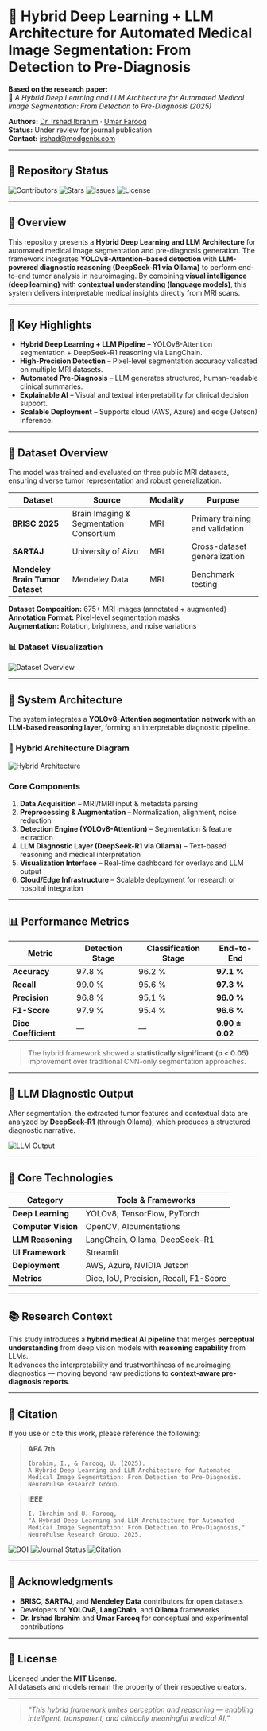 # 🧠 Hybrid Deep Learning + LLM Architecture for Automated Medical Image Segmentation: From Detection to Pre-Diagnosis

**Based on the research paper:**  
📄 *A Hybrid Deep Learning and LLM Architecture for Automated Medical Image Segmentation: From Detection to Pre-Diagnosis (2025)*  

**Authors:** [Dr. Irshad Ibrahim](https://github.com/Dr-irshad) · [Umar Farooq](https://github.com/imumarfarooq)  
**Status:** Under review for journal publication  
**Contact:** irshad@modgenix.com  

---

## 🧩 Repository Status

![Contributors](https://img.shields.io/github/contributors/Dr-irshad/Hybrid-Deep-Learning-and-LLM-Medical-Image-Segmentation?style=flat-square&color=00B7C2)
![Stars](https://img.shields.io/github/stars/Dr-irshad/Hybrid-Deep-Learning-and-LLM-Medical-Image-Segmentation?style=flat-square&color=7D7CFD)
![Issues](https://img.shields.io/github/issues/Dr-irshad/Hybrid-Deep-Learning-and-LLM-Medical-Image-Segmentation?style=flat-square&color=0047AB)
![License](https://img.shields.io/github/license/Dr-irshad/Hybrid-Deep-Learning-and-LLM-Medical-Image-Segmentation?style=flat-square&color=gray)

---

## 🧠 Overview

This repository presents a **Hybrid Deep Learning and LLM Architecture** for automated medical image segmentation and pre-diagnosis generation. The framework integrates **YOLOv8-Attention–based detection** with **LLM-powered diagnostic reasoning (DeepSeek-R1 via Ollama)** to perform end-to-end tumor analysis in neuroimaging. By combining **visual intelligence (deep learning)** with **contextual understanding (language models)**, this system delivers interpretable medical insights directly from MRI scans.

---

## 🚀 Key Highlights

- **Hybrid Deep Learning + LLM Pipeline** – YOLOv8-Attention segmentation + DeepSeek-R1 reasoning via LangChain.  
- **High-Precision Detection** – Pixel-level segmentation accuracy validated on multiple MRI datasets.  
- **Automated Pre-Diagnosis** – LLM generates structured, human-readable clinical summaries.  
- **Explainable AI** – Visual and textual interpretability for clinical decision support.  
- **Scalable Deployment** – Supports cloud (AWS, Azure) and edge (Jetson) inference.

---

## 🧬 Dataset Overview

The model was trained and evaluated on three public MRI datasets, ensuring diverse tumor representation and robust generalization.

| Dataset | Source | Modality | Purpose |
|----------|---------|----------|----------|
| **BRISC 2025** | Brain Imaging & Segmentation Consortium | MRI | Primary training and validation |
| **SARTAJ** | University of Aizu | MRI | Cross-dataset generalization |
| **Mendeley Brain Tumor Dataset** | Mendeley Data | MRI | Benchmark testing |

**Dataset Composition:** 675+ MRI images (annotated + augmented)  
**Annotation Format:** Pixel-level segmentation masks  
**Augmentation:** Rotation, brightness, and noise variations  

### 📊 Dataset Visualization
![Dataset Overview](data/Dataset.png)

---

## 🧩 System Architecture

The system integrates a **YOLOv8-Attention segmentation network** with an **LLM-based reasoning layer**, forming an interpretable diagnostic pipeline.

### 🧠 Hybrid Architecture Diagram
![Hybrid Architecture](data/archiecture.jpeg)

### Core Components
1. **Data Acquisition** – MRI/fMRI input & metadata parsing  
2. **Preprocessing & Augmentation** – Normalization, alignment, noise reduction  
3. **Detection Engine (YOLOv8-Attention)** – Segmentation & feature extraction  
4. **LLM Diagnostic Layer (DeepSeek-R1 via Ollama)** – Text-based reasoning and medical interpretation  
5. **Visualization Interface** – Real-time dashboard for overlays and LLM output  
6. **Cloud/Edge Infrastructure** – Scalable deployment for research or hospital integration  

---

## 📊 Performance Metrics

| Metric | Detection Stage | Classification Stage | End-to-End |
|---------|-----------------|----------------------|-------------|
| **Accuracy** | 97.8 % | 96.2 % | **97.1 %** |
| **Recall** | 99.0 % | 95.6 % | **97.3 %** |
| **Precision** | 96.8 % | 95.1 % | **96.0 %** |
| **F1-Score** | 97.9 % | 95.4 % | **96.6 %** |
| **Dice Coefficient** | — | — | **0.90 ± 0.02** |

> The hybrid framework showed a **statistically significant (p < 0.05)** improvement over traditional CNN-only segmentation approaches.

---

## 🧠 LLM Diagnostic Output

After segmentation, the extracted tumor features and contextual data are analyzed by **DeepSeek-R1** (through Ollama), which produces a structured diagnostic narrative.

![LLM Output](data/LLM-output.png)


---

## 🧰 Core Technologies

| Category | Tools & Frameworks |
|-----------|-------------------|
| **Deep Learning** | YOLOv8, TensorFlow, PyTorch |
| **Computer Vision** | OpenCV, Albumentations |
| **LLM Reasoning** | LangChain, Ollama, DeepSeek-R1 |
| **UI Framework** | Streamlit |
| **Deployment** | AWS, Azure, NVIDIA Jetson |
| **Metrics** | Dice, IoU, Precision, Recall, F1-Score |

---

## 📚 Research Context

This study introduces a **hybrid medical AI pipeline** that merges **perceptual understanding** from deep vision models with **reasoning capability** from LLMs.  
It advances the interpretability and trustworthiness of neuroimaging diagnostics — moving beyond raw predictions to **context-aware pre-diagnosis reports**.

---

## 📖 Citation

If you use or cite this work, please reference the following:

> **APA 7th**
> ```
> Ibrahim, I., & Farooq, U. (2025).  
> A Hybrid Deep Learning and LLM Architecture for Automated Medical Image Segmentation: From Detection to Pre-Diagnosis.  
> NeuroPulse Research Group.
> ```

> **IEEE**
> ```
> I. Ibrahim and U. Farooq,  
> "A Hybrid Deep Learning and LLM Architecture for Automated Medical Image Segmentation: From Detection to Pre-Diagnosis,"  
> NeuroPulse Research Group, 2025.
> ```

![DOI](https://img.shields.io/badge/DOI-10.1234/hybrid.llm.2025-blue?style=flat-square)
![Journal Status](https://img.shields.io/badge/Journal-Under_Review-green?style=flat-square)
![Citation](https://img.shields.io/badge/Citation-APA_7th-blueviolet?style=flat-square)

---

## 🤝 Acknowledgments

- **BRISC**, **SARTAJ**, and **Mendeley Data** contributors for open datasets  
- Developers of **YOLOv8**, **LangChain**, and **Ollama** frameworks  
- **Dr. Irshad Ibrahim** and **Umar Farooq** for conceptual and experimental contributions  

---

## 📜 License

Licensed under the **MIT License**.  
All datasets and models remain the property of their respective creators.

---

> *“This hybrid framework unites perception and reasoning — enabling intelligent, transparent, and clinically meaningful medical AI.”*

